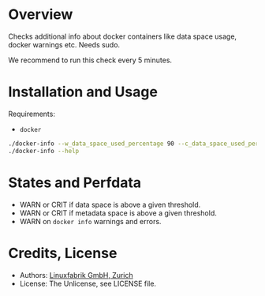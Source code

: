 # Overview

Checks additional info about docker containers like data space usage, docker warnings etc. Needs sudo.

We recommend to run this check every 5 minutes.


# Installation and Usage

Requirements:
* `docker`

```bash
./docker-info --w_data_space_used_percentage 90 --c_data_space_used_percentage 95 --w_metadata_space_used_percentage 90 --c_metadata_space_used_percentage 95 --ignore-devicemapper-storage-driver
./docker-info --help
```

# States and Perfdata

* WARN or CRIT if data space is above a given threshold.
* WARN or CRIT if metadata space is above a given threshold.
* WARN on `docker info` warnings and errors.


# Credits, License

* Authors: [Linuxfabrik GmbH, Zurich](https://www.linuxfabrik.ch)
* License: The Unlicense, see LICENSE file.